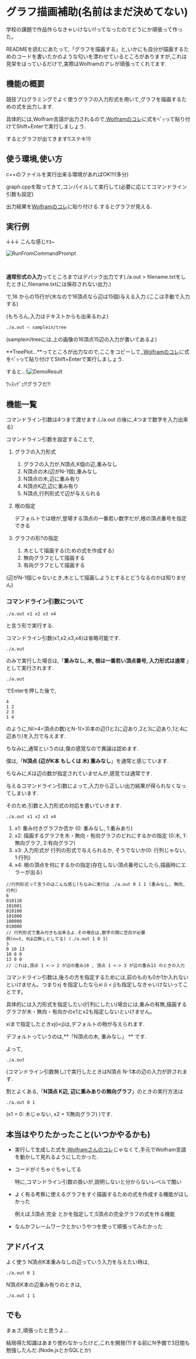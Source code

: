 # グラフ描画補助(名前はまだ決めてない)

学校の課題で作品作らなきゃいけない!!ってなったのでどうにか頑張って作った。

READMEを読むにあたって,「グラフを描画する」と,いかにも自分が描画するためのコードを書いたかのような匂いを漂わせているところがありますが,これは見栄をはっているだけで,実際はWolframのアレが頑張ってくれてます.

## 機能の概要

競技プログラミングでよく使うグラフの入力形式を用いて,グラフを描画するための式を出力します.

具体的には,Wolfram言語が出力されるので,[Wolframのコレ](https://www.open.wolframcloud.com/env/3a423f32-cc40-4996-bd1e-5c83326ca14e)に式をﾍﾟｯって貼り付けてShift+Enterで実行しましょう.

するとグラフが出てきます!(ステキ!!)

## 使う環境,使い方

c++のファイルを実行出来る環境があればOK!!!(多分)

graph.cppを取ってきて,コンパイルして実行して(必要に応じてコマンドライン引数も設定)

出力結果を[Wolframのコレ](https://www.open.wolframcloud.com/env/3a423f32-cc40-4996-bd1e-5c83326ca14e)に貼り付ける.するとグラフが見える.

## 実行例

↓↓↓ こんな感じﾔﾖ~

![RunFromCommandPrompt](/home/nibo/atcoder/MakeEval/pictures/RunFromCommandPrompt.png)

<br>

**通常形式の入力**ってところまではデバック出力です(./a.out > filename.txtをしたときに,filename.txtには保存されない出力.)

で,16 からの15行が(木なので16頂点なら辺は15個)与える入力.(ここは手動で入力する)

(もちろん,入力はテキストからも出来るわよ)

```commonlisp
./a.out < samplein/tree
```

(samplein/treeには,上の画像の16頂点15辺の入力が書いてあるよ)



**TreePlot...**ってところが出力なので,ここをコピーして,,[Wolframのコレ](https://www.open.wolframcloud.com/env/3a423f32-cc40-4996-bd1e-5c83326ca14e)に式をﾍﾟｯって貼り付けてShift+Enterで実行しましょう.

すると…!![DemoResult](/home/nibo/atcoder/MakeEval/pictures/DemoResult.png)

ﾜｯｽｯｹﾞｪ!!グラフだ!!<br>

## 機能一覧

コマンドライン引数は4つまで渡せます.(./a.out の後に,4つまで数字を入力出来る)

コマンドライン引数を設定することで,

1. グラフの入力形式

   1. グラフの入力が,N頂点,K個の辺,重みなし
   2. N頂点の木(辺がN-1個),重みなし
   3. N頂点の木,辺に重み有り
   4. N頂点K辺,辺に重み有り
   5. N頂点,行列形式で辺が与えられる

2. 根の指定

   デフォルトでは根が,登場する頂点の一番若い数字だが,根の頂点番号を指定できる

3. グラフの形?の指定

   1. 木として描画する(ための式を作成する)
   2. 無向グラフとして描画する
   3. 有向グラフとして描画する

(辺がN-1個じゃないとき,木として描画しようとするとどうなるのかは知りません)

### コマンドライン引数について

```
./a.out x1 x2 x3 x4
```

 と言う形で実行する.

コマンドライン引数(x1,x2,x3,x4)は省略可能です.

```
./a.out
```

のみで実行した場合は,「**重みなし, 木, 根は一番若い頂点番号, 入力形式は通常** 」として実行されます.

```
./a.out	
```

でEnterを押した後で,

```
4
1 2
2 3
1 4
```

のように,N(=4=頂点の数)とN-1(=3)本の辺(1と2に辺あり,2と3に辺あり,1と4に辺あり)を入力で与えます.

ちなみに,通常というのは,僕の感覚なので異論は認めます.

僕は,「**N頂点 (辺がK本 もしくは 木) 重みなし**」を通常と感じています.<br>

ちなみに,Kは辺の数が指定されていませんが,感覚では通常です.

与えるコマンドライン引数によって,入力から正しい出力結果が得られなくなってしまいます.<br>

そのため,引数と入力形式の対応を書いていきます.

```
./a.out x1 x2 x3 x4
```

1. x1: 重み付きグラフか否か (0: 重みなし, 1:重みあり)
2. x2: 描画するグラフを木・無向・有向グラフのどれにするかの指定 (0:木, 1:無向グラフ, 2:有向グラフ)
3. x3: 入力形式が 行列の形式で与えられるか, そうでないか(0: 行列じゃない, 1:行列)
4. x4: 根の頂点を何にするかの指定(存在しない頂点番号にしたら,描画時にエラーが出る)

```
//行列形式って言うのはこんな感じ(ちなみに実行は ./a.out 0 1 1 (重みなし, 無向, 行列)
6
010110
101001
010100
101000
100000
010000
// 行列形式で重み付きも出来るよ.その場合は,数字の間に空白が必要
例(n=3, 0は辺無しとしてる) (./a.out 1 0 1)
3
0 10 13
10 0 0
13 0 0 
// これは,頂点 1 <-> 2 が辺の重み10 , 頂点 1 <-> 3 が辺の重み13 のときの入力
```

コマンドライン引数は,後ろの方を指定するためには,前のものも0か1か入れないといけません。つまりxj を指定したならxi (i < j)も指定しなきゃいけないってことです。

具体的には入力形式を指定したい(行列にしたい)場合には,重みの有無,描画するグラフが木・無向・有向かのx1とx2も指定しないといけません。

xiまで指定したときxj(i<j)は,デフォルトの物が与えられます.

デフォルトっていうのは,**「N頂点の木, 重みなし」 ** です.

よって,

```./a.out
./a.out
```

(コマンドライン引数無し)で実行したときはN頂点 N-1本の辺の入力が許されます.

割とよくある,「**N頂点 K辺, 辺に重みありの無向グラフ**」のときの実行方法は

```
./a.out 0 1 
```

(x1 = 0: 木じゃない, x2 = 1(無向グラフ) )です.

## 本当はやりたかったこと(いつかやるかも)

- 実行して生成した式を,[Wolframさんのコレ](https://www.open.wolframcloud.com/env/3a423f32-cc40-4996-bd1e-5c83326ca14e)じゃなくて,手元でWolfram言語を動かして見れるようにしたかった.

- コードがぐちゃぐちゃしてる

  特に,コマンドライン引数の扱いが,説明しないと分からないレベルで酷い

- よく有る考察に使えるグラフをすぐ描画するための式を作成する機能がほしかった

  例えば,5頂点 完全 とかを指定して,5頂点の完全グラフの式を作る機能

- なんかフレームワークとかいうやつを使って頑張ってみたかった

## アドバイス

よく使う N頂点K本重みなしの辺っていう入力を与えたい時は,

```
./a.out 0 1
```

N頂点K本の辺重み有りのときは,

```
./a.out 1 1
```



## でも

まぁさ,頑張ったと思うよ…

結局得た知識はあまり使わなかったけど,これを開発(?)する前にN予備で3日間も勉強したんだ.(Node.jsとかSQLとか)

